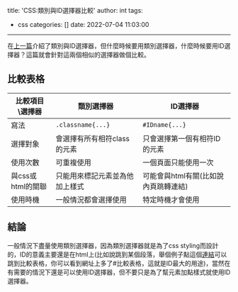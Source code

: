 title: 'CSS:類別與ID選擇器比較'
author: int
tags:
  - css
categories: []
date: 2022-07-04 11:03:00
---
在[上一篇](https://huanginch.github.io/2022/07/03/css-tag-class-and-id-selector/)介紹了類別與ID選擇器，但什麼時候要用類別選擇器，什麼時候要用ID選擇器？這篇就會針對這兩個相似的選擇器做個比較。

## 比較表格

|比較項目\選擇器|類別選擇器|ID選擇器|
|---|---|---|
|寫法|```.classname{...}```|```#IDname{...}```|
|選擇對象|會選擇有所有相符class的元素|只會選擇第一個有相符ID的元素|
|使用次數|可重複使用|一個頁面只能使用一次|
|與css或html的關聯|只能用來標記元素並為他加上樣式|可能會與html有關(比如說內頁跳轉連結)|
|使用時機|一般情況都會選擇使用|特定時機才會使用|


## 結論
一般情況下盡量使用類別選擇器，因為類別選擇器就是為了css styling而設計的，ID的意義主要還是在html上(比如說跳到某個段落，舉個例子點這個[連結](https://huanginch.github.io/2022/07/04/css-cmp-class-and-id-selector/#比較表格)可以跳到比較表格，你可以看到網址上多了#比較表格，這就是ID最大的用途)，當然在有需要的情況下還是可以使用ID選擇器，但不要只是為了幫元素加點樣式就使用ID選擇器。